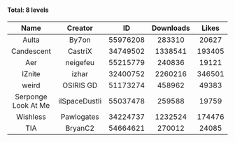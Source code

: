 #### Total: 8 levels

| Name | Creator | ID | Downloads | Likes |
|:---:|:---:|:---:|:---:|:---:|
| Aulta | By7on | 55976208 | 283310 | 20627
| Candescent | CastriX | 34749502 | 1338541 | 193405
| Aer | neigefeu | 55215779 | 240836 | 19121
| IZnite | izhar | 32400752 | 2260216 | 346501
| weird | OSIRIS GD | 51173274 | 458962 | 49383
| Serponge Look At Me | iISpaceDustIi | 55037478 | 259588 | 19759
| Wishless | Pawlogates | 34224737 | 1232524 | 174476
|  TIA | BryanC2 | 54664621 | 270012 | 24085
